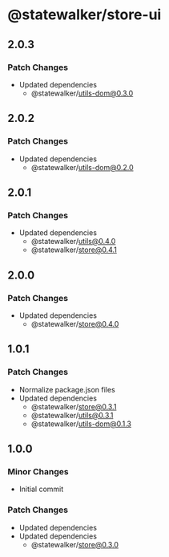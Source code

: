 # @statewalker/store-ui

## 2.0.3

### Patch Changes

- Updated dependencies
  - @statewalker/utils-dom@0.3.0

## 2.0.2

### Patch Changes

- Updated dependencies
  - @statewalker/utils-dom@0.2.0

## 2.0.1

### Patch Changes

- Updated dependencies
  - @statewalker/utils@0.4.0
  - @statewalker/store@0.4.1

## 2.0.0

### Patch Changes

- Updated dependencies
  - @statewalker/store@0.4.0

## 1.0.1

### Patch Changes

- Normalize package.json files
- Updated dependencies
  - @statewalker/store@0.3.1
  - @statewalker/utils@0.3.1
  - @statewalker/utils-dom@0.1.3

## 1.0.0

### Minor Changes

- Initial commit

### Patch Changes

- Updated dependencies
- Updated dependencies
  - @statewalker/store@0.3.0
